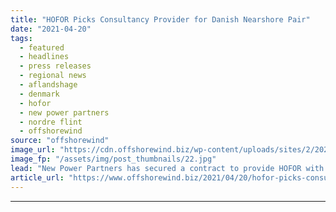 ```yaml
---
title: "HOFOR Picks Consultancy Provider for Danish Nearshore Pair"
date: "2021-04-20"
tags: 
  - featured
  - headlines
  - press releases
  - regional news
  - aflandshage
  - denmark
  - hofor
  - new power partners
  - nordre flint
  - offshorewind
source: "offshorewind"
image_url: "https://cdn.offshorewind.biz/wp-content/uploads/sites/2/2021/04/20103004/Local-Firms-to-Provide-Consultancy-at-Danish-Nearshore-Pair.jpg"
image_fp: "/assets/img/post_thumbnails/22.jpg"
lead: "New Power Partners has secured a contract to provide HOFOR with consultancy services for"
article_url: "https://www.offshorewind.biz/2021/04/20/hofor-picks-consultancy-provider-for-danish-nearshore-pair/"
---
```


---
